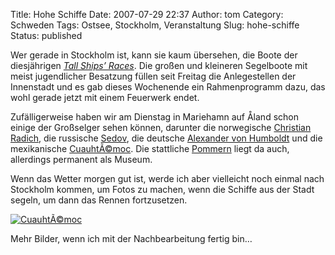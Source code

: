 Title: Hohe Schiffe
Date: 2007-07-29 22:37
Author: tom
Category: Schweden
Tags: Ostsee, Stockholm, Veranstaltung
Slug: hohe-schiffe
Status: published

Wer gerade in Stockholm ist, kann sie kaum übersehen, die Boote der
diesjährigen [*Tall Ships’ Races*](http://www.tsr07.se/). Die großen und
kleineren Segelboote mit meist jugendlicher Besatzung füllen seit
Freitag die Anlegestellen der Innenstadt und es gab dieses Wochenende
ein Rahmenprogramm dazu, das wohl gerade jetzt mit einem Feuerwerk
endet.

Zufälligerweise haben wir am Dienstag in Mariehamn auf Åland schon
einige der Großselger sehen können, darunter die norwegische [Christian
Radich](http://de.wikipedia.org/wiki/Christian_Radich), die russische
[Sedov](http://de.wikipedia.org/wiki/Sedov), die deutsche [Alexander von
Humboldt](http://de.wikipedia.org/wiki/Alexander_von_Humboldt_(Schiff))
und die mexikanische
[CuauhtÃ©moc](http://de.wikipedia.org/wiki/Cuauht%C3%A9moc_%28Schiff%29).
Die stattliche [Pommern](http://de.wikipedia.org/wiki/Pommern_(Schiff))
liegt da auch, allerdings permanent als Museum.

Wenn das Wetter morgen gut ist, werde ich aber vielleicht noch einmal
nach Stockholm kommen, um Fotos zu machen, wenn die Schiffe aus der
Stadt segeln, um dann das Rennen fortzusetzen.

[![CuauhtÃ©moc](/pic/mexiboat_s.jpg "CuauhtÃ©moc")](/pic/mexiboat_l.jpg)

Mehr Bilder, wenn ich mit der Nachbearbeitung fertig bin…

